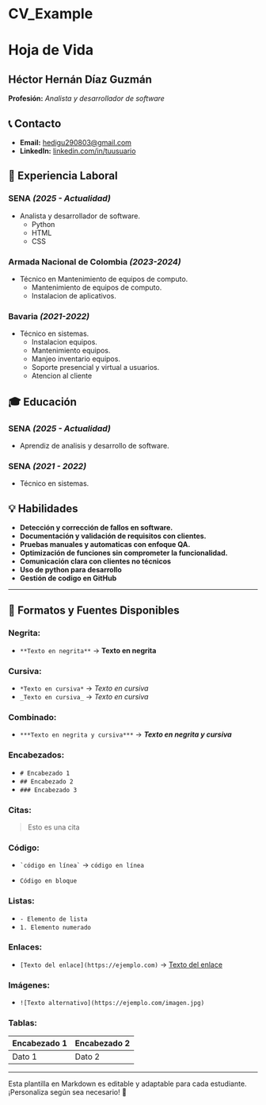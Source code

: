 # CV_Example
# Hoja de Vida

## Héctor Hernán Díaz Guzmán
**Profesión:** _Analista y desarrollador de software_

## 📞 Contacto
- **Email:** [hedigu290803@gmail.com](mailto:hedigu290803@gmail.com)
- **LinkedIn:** [linkedin.com/in/tuusuario](https://linkedin.com/in/tuusuario)

## 🏢 Experiencia Laboral
### **SENA** _(2025 - Actualidad)_
- Analista y desarrollador de software.
   - Python
   - HTML
   - CSS
   
### **Armada Nacional de Colombia** _(2023-2024)_
- Técnico en Mantenimiento de equipos de computo.
   - Mantenimiento de equipos de computo.
   - Instalacion de aplicativos.

### **Bavaria** _(2021-2022)_
- Técnico en sistemas.
   - Instalacion equipos.
   - Mantenimiento equipos.
   - Manjeo inventario equipos.
   - Soporte presencial y virtual a usuarios.
   - Atencion al cliente

## 🎓 Educación
### **SENA** _(2025 - Actualidad)_
- Aprendiz de analisis y desarrollo de software.
### **SENA** _(2021 - 2022)_
- Técnico en sistemas.

## 💡 Habilidades
- **Detección y corrección de fallos en software.**
- **Documentación y validación de requisitos con clientes.**
- **Pruebas manuales y automaticas con enfoque QA.**
- **Optimización de funciones sin comprometer la funcionalidad.**
- **Comunicación clara con clientes no técnicos**
- **Uso de python para desarrollo**
- **Gestión de codigo en GitHub**

---

## 🎨 Formatos y Fuentes Disponibles

### **Negrita:**
- `**Texto en negrita**` → **Texto en negrita**

### **Cursiva:**
- `*Texto en cursiva*` → *Texto en cursiva*
- `_Texto en cursiva_` → _Texto en cursiva_

### **Combinado:**
- `***Texto en negrita y cursiva***` → ***Texto en negrita y cursiva***

### **Encabezados:**
- `# Encabezado 1`
- `## Encabezado 2`
- `### Encabezado 3`

### **Citas:**
> Esto es una cita

### **Código:**
- `` `código en línea` `` → `código en línea`
- ```
  Código en bloque
  ```

### **Listas:**
- `- Elemento de lista`
- `1. Elemento numerado`

### **Enlaces:**
- `[Texto del enlace](https://ejemplo.com)` → [Texto del enlace](https://ejemplo.com)

### **Imágenes:**
- `![Texto alternativo](https://ejemplo.com/imagen.jpg)`

### **Tablas:**
| Encabezado 1 | Encabezado 2 |
|-------------|-------------|
| Dato 1     | Dato 2      |

---

Esta plantilla en Markdown es editable y adaptable para cada estudiante. ¡Personaliza según sea necesario! 🎯

